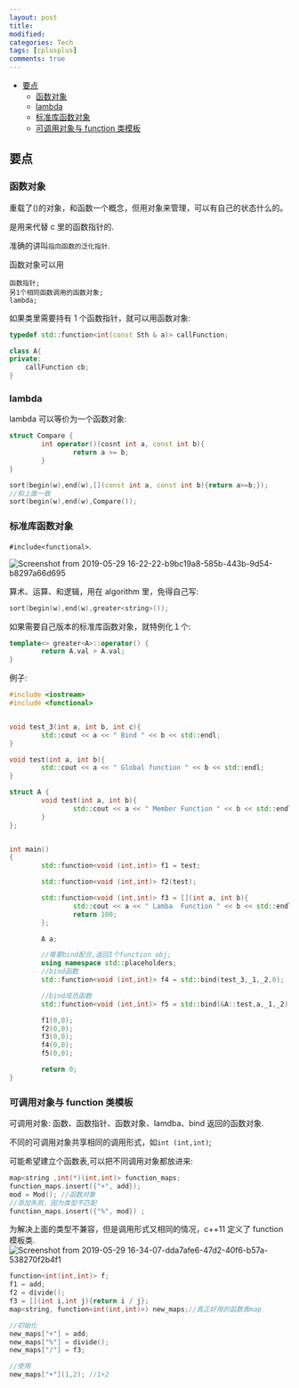 ```yaml
---
layout: post
title:
modified:
categories: Tech
tags: [cplusplus]
comments: true
---
```


<!-- TOC -->

- [要点](#要点)
  - [函数对象](#函数对象)
  - [lambda](#lambda)
  - [标准库函数对象](#标准库函数对象)
  - [可调用对象与 function 类模板](#可调用对象与-function-类模板)

<!-- /TOC -->

## 要点

### 函数对象

重载了()的对象，和函数一个概念，但用对象来管理，可以有自己的状态什么的。

是用来代替 c 里的函数指针的.

准确的讲叫`指向函数的泛化指针`.

函数对象可以用

```
函数指针;
另1个相同函数调用的函数对象;
lambda;
```

如果类里需要持有 1 个函数指针，就可以用函数对象:

```cpp
typedef std::function<int(const Sth & a)> callFunction;

class A{
private:
    callFunction cb;
}
```

### lambda

lambda 可以等价为一个函数对象:

```cpp
struct Compare {
        int operator()(cosnt int a, const int b){
                return a >= b;
        }
}

sort(begin(w),end(w),[](const int a, const int b){return a>=b;});
//和上面一致
sort(begin(w),end(w),Compare());
```

### 标准库函数对象

`#include<functional>`.

![Screenshot from 2019-05-29 16-22-22-b9bc19a8-585b-443b-9d54-b8297a66d695](https://images-1257933000.cos.ap-chengdu.myqcloud.com/Screenshot%20from%202019-05-29%2016-22-22-b9bc19a8-585b-443b-9d54-b8297a66d695.png)

算术、运算、和逻辑，用在 algorithm 里，免得自己写:

```cpp
sort(begin(w),end(w),greater<string>());
```

如果需要自己版本的标准库函数对象，就特例化１个:

```cpp
template<> greater<A>::operator() {
        return A.val > A.val;
}
```

例子:

```cpp
#include <iostream>
#include <functional>


void test_3(int a, int b, int c){
        std::cout << a << " Bind " << b << std::endl;
}

void test(int a, int b){
        std::cout << a << " Global function " << b << std::endl;
}

struct A {
        void test(int a, int b){
                std::cout << a << " Member Function " << b << std::endl;
        }
};


int main()
{
        std::function<void (int,int)> f1 = test;

        std::function<void (int,int)> f2(test);

        std::function<void (int,int)> f3 = [](int a, int b){
                std::cout << a << " Lamba  Function " << b << std::endl;
                return 100;
        };

        A a;

        //需要bind配合,返回1个function obj;
        using namespace std::placeholders;
        //bind函数
        std::function<void (int,int)> f4 = std::bind(test_3,_1,_2,0);

        //bind成员函数
        std::function<void (int,int)> f5 = std::bind(&A::test,a,_1,_2);

        f1(0,0);
        f2(0,0);
        f3(0,0);
        f4(0,0);
        f5(0,0);

        return 0;
}

```

### 可调用对象与 function 类模板

可调用对象: 函数、函数指针、函数对象、lamdba、bind 返回的函数对象.

不同的可调用对象共享相同的调用形式，如`int (int,int)`;

可能希望建立个函数表,可以把不同调用对象都放进来:

```cpp
map<string ,int(*)(int,int)> function_maps;
function_maps.insert({"+", add});
mod = Mod(); //函数对象
//添加失败，因为类型不匹配
function_maps.insert({"%", mod}) ;
```

为解决上面的类型不兼容，但是调用形式又相同的情况，c++11 定义了 function 模板类.
![Screenshot from 2019-05-29 16-34-07-dda7afe6-47d2-40f6-b57a-538270f2b4f1](https://images-1257933000.cos.ap-chengdu.myqcloud.com/Screenshot%20from%202019-05-29%2016-34-07-dda7afe6-47d2-40f6-b57a-538270f2b4f1.png)

```cpp
function<int(int,int)> f;
f1 = add;
f2 = divide();
f3 = [](int i,int j){return i / j};
map<string, function<int(int,int)>) new_maps;//真正好用的函数表map

//初始化
new_maps["+"] = add;
new_maps["%"] = divide();
new_maps["/"] = f3;

//使用
new_maps["+"](1,2); //1+2
```
